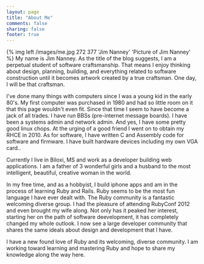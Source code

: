 ```yaml
---
layout: page
title: "About Me"
comments: false
sharing: false
footer: true
---
```


{% img left /images/me.jpg 272 377 'Jim Nanney' 'Picture of Jim Nanney' %}
My name is Jim Nanney. As the title of the blog suggests, I am a perpetual student of software craftsmanship.  That means I enjoy thinking about design, planning, building, and everything related to software construction until it becomes artwork created by a true craftsman.  One day, I will be that craftsman. 

I've done many things with computers since I was a young kid in the early 80's.  My first computer was purchased in 1980 and had so little room on it that this page wouldn't even fit. Since that time I seem to have become a jack of all trades. I have run BBSs (pre-internet message boards).  I have been a systems admin and network admin. And yes, I have some pretty good linux chops.  At the urging of a good friend I went on to obtain my RHCE in 2010. 
As for software, I have written C and Assembly code for software and firmware. I have built hardware devices including my own VGA card..

Currently I live in Biloxi, MS and work as a developer building web applications. I am a father of 3 wonderful girls and a husband to the most intelligent, beautiful, creative woman in the world.

In my free time, and as a hobbyist, I build iphone apps and am in the process of learning Ruby and Rails.  Ruby seems to be the most fun language I have ever dealt with. The Ruby community is a fantastic welcoming diverse group.  I had the pleasure of attending RubyConf 2012 and even brought my wife along. Not only has it peaked her interest, starting her on the path of software deevelopment, it has completely changed my whole outlook.  I now see a large developer community that shares the same ideals about design and development that I have.

I have a new found love of Ruby and its welcoming, diverse community. I am working toward learning and mastering Ruby and hope to share my knowledge along the way here.
